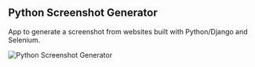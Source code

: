 Python Screenshot Generator
----------------------------

App to generate a screenshot from websites built with Python/Django and Selenium.

![Python Screenshot Generator](/static/img/python_screenshot_generator.png)
